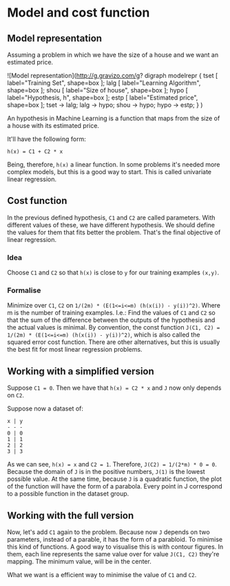 # Model and cost function

## Model representation

Assuming a problem in which we have the size of a house and we want an estimated price.

![Model representation](http://g.gravizo.com/g?
digraph modelrepr {
  tset [ label="Training Set", shape=box ];
  lalg [ label="Learning Algorithm", shape=box ];
  shou [ label="Size of house", shape=box ];
  hypo [ label="Hypothesis, h", shape=box ];
  estp [ label="Estimated price", shape=box ];
  tset -> lalg;
  lalg -> hypo;
  shou -> hypo;
  hypo -> estp;
}
)

An hypothesis in Machine Learning is a function that maps from the size of a house with its estimated price.

It'll have the following form:

```
h(x) = C1 + C2 * x
```

Being, therefore, `h(x)` a linear function. In some problems it's needed more complex models, but this is a good way to start. This is called univariate linear regression.

## Cost function

In the previous defined hypothesis, `C1` and `C2` are called parameters.  With different values of these, we have different hypothesis. We should define the values for them that fits better the problem. That's the final objective of linear regression.

### Idea

Choose `C1` and `C2` so that `h(x)` is close to `y` for our training examples `(x,y)`.

### Formalise

Minimize over `C1`, `C2` on `1/(2m) * (E(1<=i<=m) (h(x(i)) - y(i))^2)`. Where m is the number of training examples. I.e.: Find the values of `C1` and `C2` so that the sum of the difference between the outputs of the hypothesis and the actual values is minimal. By convention, the const function `J(C1, C2) = 1/(2m) * (E(1<=i<=m) (h(x(i)) - y(i))^2)`, which is also called the squared error cost function. There are other alternatives, but this is usually the best fit for most linear regression problems.

## Working with a simplified version

Suppose `C1 = 0`. Then we have that `h(x) = C2 * x` and `J` now only depends on `C2`.

Suppose now a dataset of:

```
x | y
- - -
0 | 0
1 | 1
2 | 2
3 | 3
```

As we can see, `h(x) = x` and `C2 = 1`. Therefore, `J(C2) = 1/(2*m) * 0 = 0`. Because the domain of `J` is in the positive numbers, `J(1)` is the lowest possible value. At the same time, because `J` is a quadratic function, the plot of the function will have the form of a parabola. Every point in J correspond to a possible function in the dataset group. 

## Working with the full version

Now, let's add `C1` again to the problem. Because now `J` depends on two parameters, instead of a parable, it has the form of a parabloid. To minimise this kind of functions. A good way to visualise this is with contour figures. In them, each line represents the same value over for value `J(C1, C2)` they're mapping. The minimum value, will be in the center.

What we want is a efficient way to minimise the value of `C1` and `C2`.
